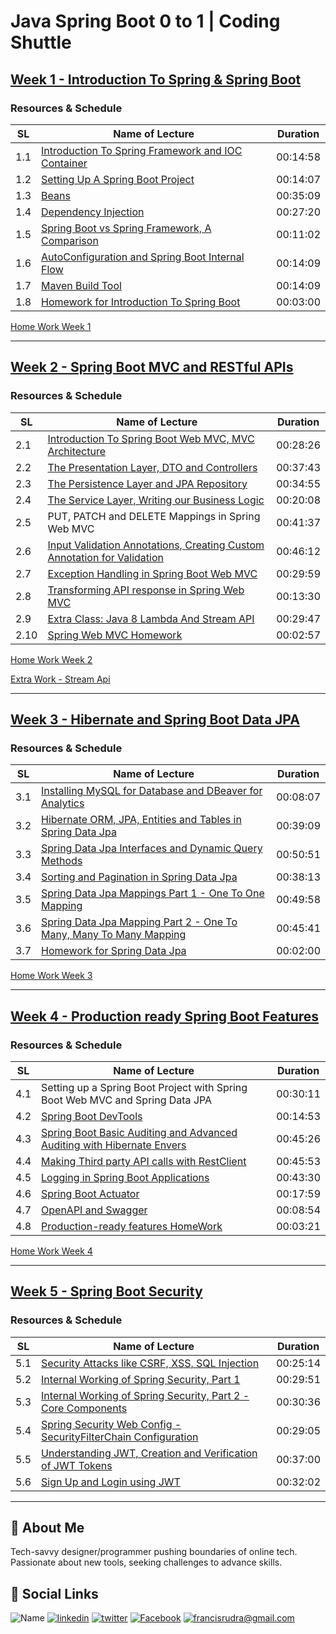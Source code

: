 # Java Spring Boot 0 to 1 | Coding Shuttle

## [Week 1 - Introduction To Spring & Spring Boot](./Week%201%20-%20Introduction%20To%20Spring%20&%20Spring%20Boot/)

### Resources & Schedule

| SL  | Name of Lecture                                                                                                                                           | Duration |
| --- | --------------------------------------------------------------------------------------------------------------------------------------------------------- | -------- |
| 1.1 | [Introduction To Spring Framework and IOC Container](./Week%201%20-%20Introduction%20To%20Spring%20&%20Spring%20Boot/1_1_Introduction_To_Spring_Boot.pdf) | 00:14:58 |
| 1.2 | [Setting Up A Spring Boot Project](./Week%201%20-%20Introduction%20To%20Spring%20&%20Spring%20Boot/1_2%20Setting%20Up%20A%20Spring%20Boot%20Project.txt)  | 00:14:07 |
| 1.3 | [Beans](./Week%201%20-%20Introduction%20To%20Spring%20&%20Spring%20Boot/1_3_Beans.pdf)                                                                    | 00:35:09 |
| 1.4 | [Dependency Injection](./Week%201%20-%20Introduction%20To%20Spring%20&%20Spring%20Boot/1_4_Dependency_Injection.pdf)                                      | 00:27:20 |
| 1.5 | [Spring Boot vs Spring Framework, A Comparison](./Week%201%20-%20Introduction%20To%20Spring%20&%20Spring%20Boot/1_5_Spring_VS_Spring_Boot.pdf)            | 00:11:02 |
| 1.6 | [AutoConfiguration and Spring Boot Internal Flow](./Week%201%20-%20Introduction%20To%20Spring%20&%20Spring%20Boot/1_6_Auto_Configuration.pdf)             | 00:14:09 |
| 1.7 | [Maven Build Tool](./Week%201%20-%20Introduction%20To%20Spring%20&%20Spring%20Boot/1_7_Maven.pdf)                                                         | 00:14:09 |
| 1.8 | [Homework for Introduction To Spring Boot](./Week%201%20-%20Introduction%20To%20Spring%20&%20Spring%20Boot/1_8_Spring_Boot_Intro_Homework.pdf)            | 00:03:00 |

[Home Work Week 1](./Week%201%20-%20Introduction%20To%20Spring%20&%20Spring%20Boot/HomeWork/)

---

## [Week 2 - Spring Boot MVC and RESTful APIs](./Week%202%20-%20Spring%20Boot%20MVC%20and%20RESTful%20APIs/)

### Resources & Schedule

| SL   | Name of Lecture                                                                                                                                                 | Duration |
| ---- | --------------------------------------------------------------------------------------------------------------------------------------------------------------- | -------- |
| 2.1  | [Introduction To Spring Boot Web MVC, MVC Architecture](./Week%202%20-%20Spring%20Boot%20MVC%20and%20RESTful%20APIs/2_1_Spring_Boot_Web.pdf)                    | 00:28:26 |
| 2.2  | [The Presentation Layer, DTO and Controllers](./Week%202%20-%20Spring%20Boot%20MVC%20and%20RESTful%20APIs/2_2_Presentation_Layer.pdf)                           | 00:37:43 |
| 2.3  | [The Persistence Layer and JPA Repository](./Week%202%20-%20Spring%20Boot%20MVC%20and%20RESTful%20APIs/2_3_Presentation_Layer.pdf)                              | 00:34:55 |
| 2.4  | [The Service Layer, Writing our Business Logic](./Week%202%20-%20Spring%20Boot%20MVC%20and%20RESTful%20APIs/2_4_Service_Layer.pdf)                              | 00:20:08 |
| 2.5  | PUT, PATCH and DELETE Mappings in Spring Web MVC                                                                                                                | 00:41:37 |
| 2.6  | [Input Validation Annotations, Creating Custom Annotation for Validation](./Week%202%20-%20Spring%20Boot%20MVC%20and%20RESTful%20APIs/2_6_Input_Validation.pdf) | 00:46:12 |
| 2.7  | [Exception Handling in Spring Boot Web MVC](./Week%202%20-%20Spring%20Boot%20MVC%20and%20RESTful%20APIs/2_7_Exception_Handling.pdf)                             | 00:29:59 |
| 2.8  | [Transforming API response in Spring Web MVC](./Week%202%20-%20Spring%20Boot%20MVC%20and%20RESTful%20APIs/2_8_Transforming_API_response.pdf)                    | 00:13:30 |
| 2.9  | [Extra Class: Java 8 Lambda And Stream API](./Week%202%20-%20Spring%20Boot%20MVC%20and%20RESTful%20APIs/2_9_stream_API.zip)                                     | 00:29:47 |
| 2.10 | [Spring Web MVC Homework](./Week%202%20-%20Spring%20Boot%20MVC%20and%20RESTful%20APIs/2_9_Web_MVC_Homework.pdf)                                                 | 00:02:57 |

[Home Work Week 2](./Week%202%20-%20Spring%20Boot%20MVC%20and%20RESTful%20APIs/HomeWork/)

[Extra Work - Stream Api](./Week%202%20-%20Spring%20Boot%20MVC%20and%20RESTful%20APIs/StreamApi.java)

---

## [Week 3 - Hibernate and Spring Boot Data JPA](./Week%203%20-%20Hibernate%20and%20Spring%20Boot%20Data%20JPA/)

### Resources & Schedule

| SL  | Name of Lecture                                                                                                                                                 | Duration |
| --- | --------------------------------------------------------------------------------------------------------------------------------------------------------------- | -------- |
| 3.1 | [Installing MySQL for Database and DBeaver for Analytics](./Week%203%20-%20Hibernate%20and%20Spring%20Boot%20Data%20JPA/3_1_Installing_My_SQL_and_D_Beaver.pdf) | 00:08:07 |
| 3.2 | [Hibernate ORM, JPA, Entities and Tables in Spring Data Jpa](./Week%203%20-%20Hibernate%20and%20Spring%20Boot%20Data%20JPA/3_2_Hibernate_and_JPA.pdf)           | 00:39:09 |
| 3.3 | [Spring Data Jpa Interfaces and Dynamic Query Methods](./Week%203%20-%20Hibernate%20and%20Spring%20Boot%20Data%20JPA/3_3_Spring_Data_JPA.pdf)                   | 00:50:51 |
| 3.4 | [Sorting and Pagination in Spring Data Jpa](./Week%203%20-%20Hibernate%20and%20Spring%20Boot%20Data%20JPA/3_4_Sorting_and_Pagination.pdf)                       | 00:38:13 |
| 3.5 | [Spring Data Jpa Mappings Part 1 - One To One Mapping](./Week%203%20-%20Hibernate%20and%20Spring%20Boot%20Data%20JPA/3_5_Mappings_Part_1.pdf)                   | 00:49:58 |
| 3.6 | [Spring Data Jpa Mapping Part 2 - One To Many, Many To Many Mapping](./Week%203%20-%20Hibernate%20and%20Spring%20Boot%20Data%20JPA/3_6_Mappings_Part_2.pdf)     | 00:45:41 |
| 3.7 | [Homework for Spring Data Jpa](./Week%203%20-%20Hibernate%20and%20Spring%20Boot%20Data%20JPA/3_7_Homework_for_Spring_Data_JPA.pdf)                              | 00:02:00 |

[Home Work Week 3](./Week%203%20-%20Hibernate%20and%20Spring%20Boot%20Data%20JPA/HomeWork/README.md)

---

## [Week 4 - Production ready Spring Boot Features](./Week%204%20-%20Production%20ready%20Spring%20Boot%20Features/)

### Resources & Schedule

| SL  | Name of Lecture                                                                                                                                           | Duration |
| --- | --------------------------------------------------------------------------------------------------------------------------------------------------------- | -------- |
| 4.1 | Setting up a Spring Boot Project with Spring Boot Web MVC and Spring Data JPA                                                                             | 00:30:11 |
| 4.2 | [Spring Boot DevTools](./Week%204%20-%20Production%20ready%20Spring%20Boot%20Features/4_2_Devtools.pdf)                                                   | 00:14:53 |
| 4.3 | [Spring Boot Basic Auditing and Advanced Auditing with Hibernate Envers](./Week%204%20-%20Production%20ready%20Spring%20Boot%20Features/4_3_Auditing.pdf) | 00:45:26 |
| 4.4 | [Making Third party API calls with RestClient](./Week%204%20-%20Production%20ready%20Spring%20Boot%20Features/4_4_Rest_Client.pdf)                        | 00:45:53 |
| 4.5 | [Logging in Spring Boot Applications](./Week%204%20-%20Production%20ready%20Spring%20Boot%20Features/4_5_Logging.pdf)                                     | 00:43:30 |
| 4.6 | [Spring Boot Actuator](./Week%204%20-%20Production%20ready%20Spring%20Boot%20Features/4_6_Spring_Boot_Actuator.pdf)                                       | 00:17:59 |
| 4.7 | [OpenAPI and Swagger](./Week%204%20-%20Production%20ready%20Spring%20Boot%20Features/4_7_Open_API_and_Swagger.pdf)                                        | 00:08:54 |
| 4.8 | [Production-ready features HomeWork](./Week%204%20-%20Production%20ready%20Spring%20Boot%20Features/4_8_Production_Ready_features_Homework.pdf)           | 00:03:21 |

[Home Work Week 4](./Week%204%20-%20Production%20ready%20Spring%20Boot%20Features/HomeWork/README.md)

---

## [Week 5 - Spring Boot Security](./Week%205%20-%20Spring%20Security%20Fundamentals/)

### Resources & Schedule

| SL  | Name of Lecture                                                                                                                                               | Duration |
| --- | ------------------------------------------------------------------------------------------------------------------------------------------------------------- | -------- |
| 5.1 | [Security Attacks like CSRF, XSS, SQL Injection](./Week%205%20-%20Spring%20Security%20Fundamentals/5_1_Security_Attacks.pdf)                                  | 00:25:14 |
| 5.2 | [Internal Working of Spring Security, Part 1](./Week%205%20-%20Spring%20Security%20Fundamentals/5_2_Internal_Working_of_Spring_Security.pdf)                  | 00:29:51 |
| 5.3 | [Internal Working of Spring Security, Part 2 - Core Components](./Week%205%20-%20Spring%20Security%20Fundamentals/5_3_Core_Spring_Security_Component.pdf)     | 00:30:36 |
| 5.4 | [Spring Security Web Config - SecurityFilterChain Configuration](./Week%205%20-%20Spring%20Security%20Fundamentals/5_4_Configuring_Security_Filter_Chain.pdf) | 00:29:05 |
| 5.5 | [Understanding JWT, Creation and Verification of JWT Tokens](./Week%205%20-%20Spring%20Security%20Fundamentals/5_5_Understanding_JWT.pdf)                     | 00:37:00 |
| 5.6 | [Sign Up and Login using JWT](./Week%205%20-%20Spring%20Security%20Fundamentals/5_6_Signup_and_Login_using_JWT.pdf)                                           | 00:32:02 |

---

## 🚀 About Me

Tech-savvy designer/programmer pushing boundaries of online tech. Passionate about new tools, seeking challenges to advance skills.

## 🔗 Social Links

![Name](https://img.shields.io/badge/Name-Francis%20Rudra%20D%20Cruze-yellowgreen?style=for-the-badge)
[![linkedin](https://img.shields.io/badge/linkedin-0A66C2?style=for-the-badge&logo=linkedin&logoColor=white)](https://www.linkedin.com/in/rudradcruze)
[![twitter](https://img.shields.io/badge/twitter-1DA1F2?style=for-the-badge&logo=twitter&logoColor=white)](https://twitter.com/rudradcruze)
[![Facebook](https://img.shields.io/badge/facebook-4267B2?style=for-the-badge&logo=facebook&logoColor=white)](https://facebook.com/rudradcruze)
[![francisrudra@gmail.com](https://img.shields.io/badge/gmail-4267B2?style=for-the-badge&logo=gmail&logoColor=white)](mailto:francisrudra@gmail.com)
